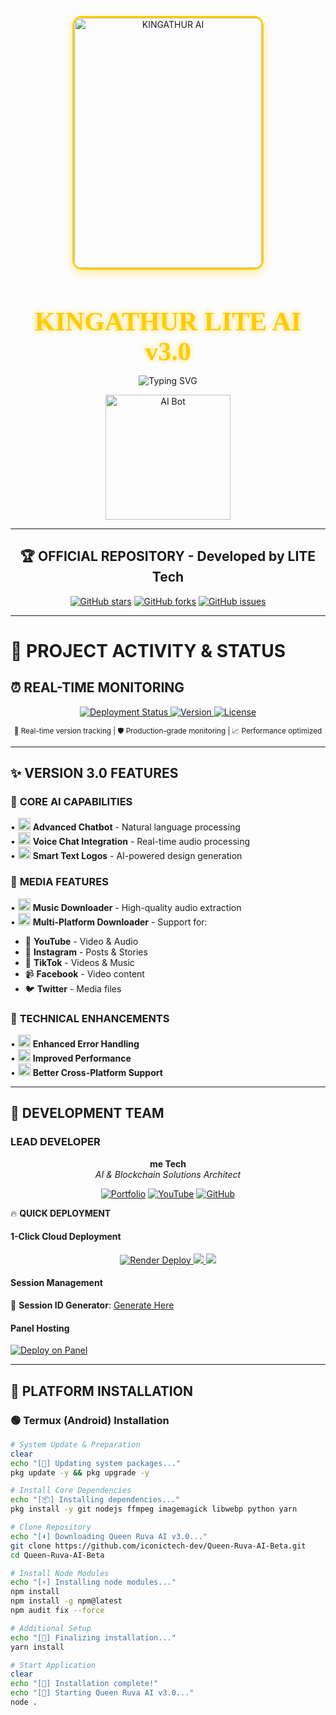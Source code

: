 <p align="center">
  <img src="https://files.catbox.moe/71rzif.jpg" alt="KINGATHUR AI" width="300" height="400" style="border: 3px solid #ffcc00; border-radius: 15px; box-shadow: 0 5px 15px rgba(255,204,0,0.4);"/>
</p>

<h1 align="center" style="font-family: 'Audiowide', cursive; font-size: 3em; color: #ffcc00; text-shadow: 0 0 10px rgba(255,204,0,0.7); margin-bottom: 10px;">KINGATHUR LITE AI v3.0</h1>

<p align="center">
  <img src="https://readme-typing-svg.demolab.com?font=Audiowide&size=26&duration=4000&pause=1000&color=FFCC00&background=00000000&center=true&width=435&lines=Advanced+AI+Assistant;Multi+Platform+Support;Version+3.0+Stable;Powered+by+LITE+Tech" alt="Typing SVG" />
</p>

<p align="center">
  <img src="https://media.giphy.com/media/v1.Y2lkPTc5MGI3NjExZXl1eWJ5bW5xY2Z0eGJ6NnRlZzZ0Z3BqZzV6eWZ6eSZlcD12MV9pbnRlcm5hbF9naWZfYnlfaWQmY3Q9Zw/l0HU7Kn6F8YX6U5C0/giphy.gif" width="200" alt="AI Bot">
</p>

---

<div align="center">

## 🏆 **OFFICIAL REPOSITORY** - **Developed by LITE Tech**

[![GitHub stars](https://img.shields.io/github/stars/iconictech-dev/Queen-KING-AI-Beta?style=for-the-badge&logo=github&color=ffcc00&label=STARS)](https://github.com/kingathurofficial/KING-LITE-AI-Beta/stargazers)
[![GitHub forks](https://img.shields.io/github/forks/iconictech-dev/Queen-KING-AI-Beta?style=for-the-badge&logo=github&color=ffcc00&label=FORKS)](https://github.com/kingathurofficial/LITE-ATHUR-AI-Beta/network)
[![GitHub issues](https://img.shields.io/github/issues/iconictech-dev/LITE-KING-AI-Beta?style=for-the-badge&logo=github&color=ffcc00&label=ISSUES)](https://github.com/kingathurofficial/ATHUR-LITE-AI-Beta/issues)

</div>

---

# 🚀 **PROJECT ACTIVITY & STATUS**

## ⏰ REAL-TIME MONITORING
<p align="center">
  <a href="https://github.com/kingathurofficial/Queen-KING-AI-Beta/commits/main">
    <img src="https://img.shields.io/github/last-commit/iconictech-dev/Queen-KING-AI-Beta?style=for-the-badge&logo=vercel&logoColor=white&color=5865F2&label=LAST%20UPDATE&labelColor=121217&cacheSeconds=3600" alt="Deployment Status">
  </a>
  <a href="https://github.com/kingathurofficial/Queen-KING-AI-Beta/releases">
    <img src="https://img.shields.io/github/v/release/iconictech-dev/Queen-KING-AI-Beta?style=for-the-badge&logo=github&color=00ff88&label=VERSION&labelColor=121217" alt="Version">
  </a>
  <a href="https://github.com/kingathurofficial/Queen-KING-AI-Beta/blob/main/LICENSE">
    <img src="https://img.shields.io/badge/LICENSE-MIT-ffcc00?style=for-the-badge&logo=opensourceinitiative&logoColor=white" alt="License">
  </a>
</p>

<div align="center">
  <sup>🔄 Real-time version tracking | 🛡️ Production-grade monitoring | 📈 Performance optimized</sup>
</div>

---

## ✨ **VERSION 3.0 FEATURES**

### 🤖 **CORE AI CAPABILITIES**
• <img src="https://media.giphy.com/media/v1.Y2lkPTc5MGI3NjExZXl1eWJ5bW5xY2Z0eGJ6NnRlZzZ0Z3BqZzV6eWZ6eSZlcD12MV9pbnRlcm5hbF9naWZfYnlfaWQmY3Q9Zw/l0HU7Kn6F8YX6U5C0/giphy.gif" width="20"> **Advanced Chatbot** - Natural language processing  
• <img src="https://media.giphy.com/media/v1.Y2lkPTc5MGI3NjExZXl1eWJ5bW5xY2Z0eGJ6NnRlZzZ0Z3BqZzV6eWZ6eSZlecD12MV9pbnRlcm5hbF9naWZfYnlfaWQmY3Q9Zw/l0HU7Kn6F8YX6U5C0/giphy.gif" width="20"> **Voice Chat Integration** - Real-time audio processing  
• <img src="https://media.giphy.com/media/v1.Y2lkPTc5MGI3NjExZXl1eWJ5bW5xY2Z0eGJ6NnRlZzZ0Z3BqZzV6eWZ6eSZlcD12MV9pbnRlcm5hbF9naWZfYnlfaWQmY3Q9Zw/l0HU7Kn6F8YX6U5C0/giphy.gif" width="20"> **Smart Text Logos** - AI-powered design generation  

### 🎵 **MEDIA FEATURES**
• <img src="https://media.giphy.com/media/v1.Y2lkPTc5MGI3NjExZXl1eWJ5bW5xY2Z0eGJ6NnRlZzZ0Z3BqZzV6eWZ6eSZlcD12MV9pbnRlcm5hbF9naWZfYnlfaWQmY3Q9Zw/l0HU7Kn6F8YX6U5C0/giphy.gif" width="20"> **Music Downloader** - High-quality audio extraction  
• <img src="https://media.giphy.com/media/v1.Y2lkPTc5MGI3NjExZXl1eWJ5bW5xY2Z0eGJ6NnRlZzZ0Z3BqZzV6eWZ6eSZlcD12MV9pbnRlcm5hbF9naWZfYnlfaWQmY3Q9Zw/l0HU7Kn6F8YX6U5C0/giphy.gif" width="20"> **Multi-Platform Downloader** - Support for:  
  - 🎥 **YouTube** - Video & Audio  
  - 📸 **Instagram** - Posts & Stories  
  - 🎵 **TikTok** - Videos & Music  
  - 📹 **Facebook** - Video content  
  - 🐦 **Twitter** - Media files  

### 🔧 **TECHNICAL ENHANCEMENTS**
• <img src="https://media.giphy.com/media/v1.Y2lkPTc5MGI3NjExZXl1eWJ5bW5xY2Z0eGJ6NnRlZzZ0Z3BqZzV6eWZ6eSZlcD12MV9pbnRlcm5hbF9naWZfYnlfaWQmY3Q9Zw/l0HU7Kn6F8YX6U5C0/giphy.gif" width="20"> **Enhanced Error Handling**  
• <img src="https://media.giphy.com/media/v1.Y2lkPTc5MGI3NjExZXl1eWJ5bW5xY2Z0eGJ6NnRlZzZ0Z3BqZzV6eWZ6eSZlcD12MV9pbnRlcm5hbF9naWZfYnlfaWQmY3Q9Zw/l0HU7Kn6F8YX6U5C0/giphy.gif" width="20"> **Improved Performance**  
• <img src="https://media.giphy.com/media/v1.Y2lkPTc5MGI3NjExZXl1eWJ5bW5xY2Z0eGJ6NnRlZzZ0Z3BqZzV6eWZ6eSZlcD12MV9pbnRlcm5hbF9naWZfYnlfaWQmY3Q9Zw/l0HU7Kn6F8YX6U5C0/giphy.gif" width="20"> **Better Cross-Platform Support**  

---

## 👑 **DEVELOPMENT TEAM**

### **LEAD DEVELOPER**
<div align="center">
  
**me Tech**  
*AI & Blockchain Solutions Architect*

[![Portfolio](https://img.shields.io/badge/🌐_PORTFOLIO-000000?style=for-the-badge&logo=google-chrome&logoColor=white)](https://iconictech.dev)
[![YouTube](https://img.shields.io/badge/📺_YOUTUBE-FF0000?style=for-the-badge&logo=youtube&logoColor=white)](https://youtube.com/@iconictechofficial)
[![GitHub](https://img.shields.io/badge/💻_GITHUB-181717?style=for-the-badge&logo=github&logoColor=white)](https://github.com/iconictech-dev)

</div
## 🎯 **GETTING STARTED**

### 🔥 **QUICK DEPLOYMENT**

#### **1-Click Cloud Deployment**
<div align="center">
  <a href="https://render.com/deploy">
    <img src="https://img.shields.io/badge/🚀_RENDER_DEPLOY-46E3B7?style=for-the-badge&logo=render&logoColor=white&labelColor=121217" alt="Render Deploy">
  </a>
  <a href="https://dashboard.katabump.com/auth/login#0d9140">
    <img src="https://img.shields.io/badge/⚡_KATAPUMB_DEPLOY-FF6B00?style=for-the-badge&labelColor=121217">
  </a>
  <a href="https://heroku.com/deploy">
    <img src="https://img.shields.io/badge/🐬_HEROKU_DEPLOY-430098?style=for-the-badge&logo=heroku&logoColor=white&labelColor=121217">
  </a>
</div>

#### **Session Management**
🔗 **Session ID Generator**: [Generate Here](https://queKINGLITE-ruva-ai-3d-session-id.onrender.com/)

#### **Panel Hosting**
[![Deploy on Panel](https://img.shields.io/badge/🖥️_BOT_HOSTING_PANEL-7289DA?style=for-the-badge&logo=discord&logoColor=white&labelColor=121217)](https://bot-hosting.net/?aff=1274828280750407803)

---

## 📱 **PLATFORM INSTALLATION**

### **🟢 Termux (Android) Installation**
```bash
# System Update & Preparation
clear
echo "[🔄] Updating system packages..."
pkg update -y && pkg upgrade -y

# Install Core Dependencies
echo "[📦] Installing dependencies..."
pkg install -y git nodejs ffmpeg imagemagick libwebp python yarn

# Clone Repository
echo "[⬇️] Downloading Queen Ruva AI v3.0..."
git clone https://github.com/iconictech-dev/Queen-Ruva-AI-Beta.git
cd Queen-Ruva-AI-Beta

# Install Node Modules
echo "[⚡] Installing node modules..."
npm install
npm install -g npm@latest
npm audit fix --force

# Additional Setup
echo "[🔧] Finalizing installation..."
yarn install

# Start Application
clear
echo "[🎉] Installation complete!"
echo "[🚀] Starting Queen Ruva AI v3.0..."
node .